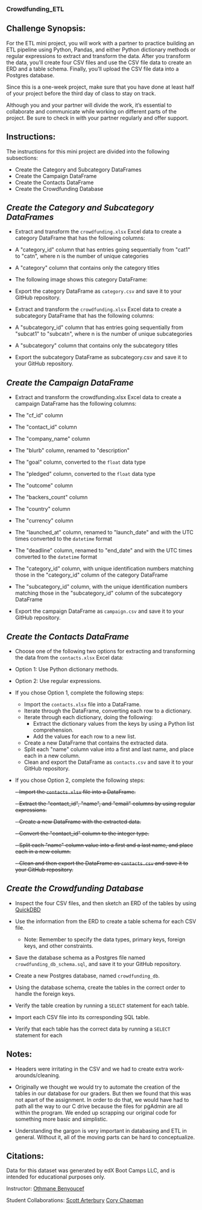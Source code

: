 ### Crowdfunding_ETL

## **Challenge Synopsis:**

For the ETL mini project, you will work with a partner to practice building an ETL pipeline using Python, Pandas, and either Python dictionary methods or regular expressions to extract and transform the data. After you transform the data, you'll create four CSV files and use the CSV file data to create an ERD and a table schema. Finally, you’ll upload the CSV file data into a Postgres database.

Since this is a one-week project, make sure that you have done at least half of your project before the third day of class to stay on track.

Although you and your partner will divide the work, it’s essential to collaborate and communicate while working on different parts of the project. Be sure to check in with your partner regularly and offer support.

## **Instructions:**

The instructions for this mini project are divided into the following subsections:

- Create the Category and Subcategory DataFrames
- Create the Campaign DataFrame
- Create the Contacts DataFrame
- Create the Crowdfunding Database
  
## *Create the Category and Subcategory DataFrames*

- Extract and transform the `crowdfunding.xlsx` Excel data to create a category DataFrame that has the following columns:

- A "category_id" column that has entries going sequentially from "cat1" to "catn", where n is the number of unique categories

- A "category" column that contains only the category titles

- The following image shows this category DataFrame:

- Export the category DataFrame as `category.csv` and save it to your GitHub repository.

- Extract and transform the `crowdfunding.xlsx` Excel data to create a subcategory DataFrame that has the following columns:

- A "subcategory_id" column that has entries going sequentially from "subcat1" to "subcatn", where n is the number of unique subcategories

- A "subcategory" column that contains only the subcategory titles

- Export the subcategory DataFrame as subcategory.csv and save it to your GitHub repository.

## *Create the Campaign DataFrame*

- Extract and transform the crowdfunding.xlsx Excel data to create a campaign DataFrame has the following columns:

- The "cf_id" column

- The "contact_id" column

- The "company_name" column

- The "blurb" column, renamed to "description"

- The "goal" column, converted to the `float` data type

- The "pledged" column, converted to the `float` data type

- The "outcome" column

- The "backers_count" column

- The "country" column

- The "currency" column

- The "launched_at" column, renamed to "launch_date" and with the UTC times converted to the `datetime` format

- The "deadline" column, renamed to "end_date" and with the UTC times converted to the `datetime` format

- The "category_id" column, with unique identification numbers matching those in the "category_id" column of the category DataFrame

- The "subcategory_id" column, with the unique identification numbers matching those in the "subcategory_id" column of the subcategory DataFrame

- Export the campaign DataFrame as `campaign.csv` and save it to your GitHub repository.

## *Create the Contacts DataFrame*

- Choose one of the following two options for extracting and transforming the data from the `contacts.xlsx` Excel data:

- Option 1: Use Python dictionary methods.

- Option 2: Use regular expressions.

- If you chose Option 1, complete the following steps:

  - Import the `contacts.xlsx` file into a DataFrame.
  - Iterate through the DataFrame, converting each row to a dictionary.
  - Iterate through each dictionary, doing the following:
    - Extract the dictionary values from the keys by using a Python list comprehension.
    - Add the values for each row to a new list.
  - Create a new DataFrame that contains the extracted data.
  - Split each "name" column value into a first and last name, and place each in a new column.
  - Clean and export the DataFrame as `contacts.csv` and save it to your GitHub repository.
      
- If you chose Option 2, complete the following steps:

    ~~- Import the `contacts.xlsx` file into a DataFrame.~~
  
    ~~- Extract the "contact_id", "name", and "email" columns by using regular expressions.~~
  
    ~~- Create a new DataFrame with the extracted data.~~
  
    ~~- Convert the "contact_id" column to the integer type.~~
  
    ~~- Split each "name" column value into a first and a last name, and place each in a new column.~~
  
    ~~- Clean and then export the DataFrame as `contacts.csv` and save it to your GitHub repository.~~

## *Create the Crowdfunding Database*

- Inspect the four CSV files, and then sketch an ERD of the tables by using [QuickDBD](https://www.quickdatabasediagrams.com/)

- Use the information from the ERD to create a table schema for each CSV file.
    - Note: Remember to specify the data types, primary keys, foreign keys, and other constraints.

- Save the database schema as a Postgres file named `crowdfunding_db_schema.sql`, and save it to your GitHub repository.

- Create a new Postgres database, named `crowdfunding_db`.

- Using the database schema, create the tables in the correct order to handle the foreign keys.

- Verify the table creation by running a `SELECT` statement for each table.

- Import each CSV file into its corresponding SQL table.

- Verify that each table has the correct data by running a `SELECT` statement for each

## **Notes:**

- Headers were irritating in the CSV and we had to create extra work-arounds/cleaning.

- Originally we thought we would try to automate the creation of the tables in our database for our graders. But then we found that this was not apart of the assignment. In order to do that, we would have had to path all the way to our C drive because the files for pgAdmin are all within the program. We ended up scrapping our original code for something more basic and simplistic.

- Understanding the gargon is very important in databasing and ETL in general. Without it, all of the moving parts can be hard to conceptualize.

## **Citations:**

Data for this dataset was generated by edX Boot Camps LLC, and is intended for educational purposes only.

Instructor: [Othmane Benyoucef](https://www.linkedin.com/in/othmane-benyoucef-219a8637/)

Student Collaborations: [Scott Arterbury](https://www.linkedin.com/in/arterbury/) [Cory Chapman](https://www.linkedin.com/in/thatcorygirl/)
